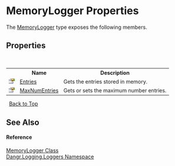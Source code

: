 # MemoryLogger Properties
 

The <a href="T_Dangr_Logging_Loggers_MemoryLogger">MemoryLogger</a> type exposes the following members.


## Properties
&nbsp;<table><tr><th></th><th>Name</th><th>Description</th></tr><tr><td>![Public property](media/pubproperty.gif "Public property")</td><td><a href="P_Dangr_Logging_Loggers_MemoryLogger_Entries">Entries</a></td><td>
Gets the entries stored in memory.</td></tr><tr><td>![Public property](media/pubproperty.gif "Public property")</td><td><a href="P_Dangr_Logging_Loggers_MemoryLogger_MaxNumEntries">MaxNumEntries</a></td><td>
Gets or sets the maximum number entries.</td></tr></table>&nbsp;
<a href="#memorylogger-properties">Back to Top</a>

## See Also


#### Reference
<a href="T_Dangr_Logging_Loggers_MemoryLogger">MemoryLogger Class</a><br /><a href="N_Dangr_Logging_Loggers">Dangr.Logging.Loggers Namespace</a><br />